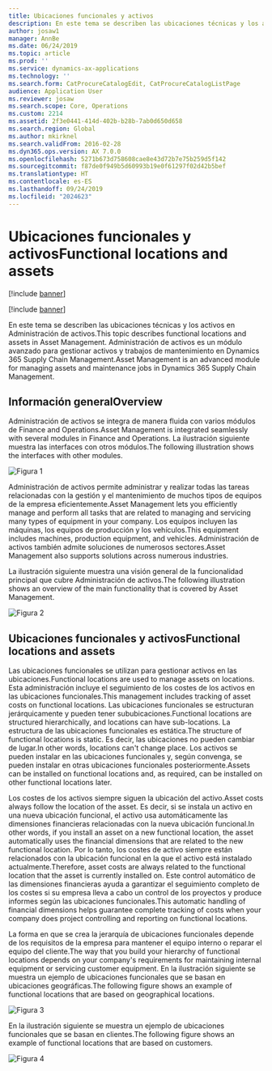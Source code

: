 ```yaml
---
title: Ubicaciones funcionales y activos
description: En este tema se describen las ubicaciones técnicas y los activos en Administración de activos. Administración de activos es un módulo avanzado para gestionar activos y trabajos de mantenimiento en Dynamics 365 Supply Chain Management.
author: josaw1
manager: AnnBe
ms.date: 06/24/2019
ms.topic: article
ms.prod: ''
ms.service: dynamics-ax-applications
ms.technology: ''
ms.search.form: CatProcureCatalogEdit, CatProcureCatalogListPage
audience: Application User
ms.reviewer: josaw
ms.search.scope: Core, Operations
ms.custom: 2214
ms.assetid: 2f3e0441-414d-402b-b28b-7ab0d650d658
ms.search.region: Global
ms.author: mkirknel
ms.search.validFrom: 2016-02-28
ms.dyn365.ops.version: AX 7.0.0
ms.openlocfilehash: 5271b673d758608cae8e43d72b7e75b259d5f142
ms.sourcegitcommit: f87de0f949b5d60993b19e0f61297f02d42b5bef
ms.translationtype: HT
ms.contentlocale: es-ES
ms.lasthandoff: 09/24/2019
ms.locfileid: "2024623"
---
```

# <a name="functional-locations-and-assets"></a><span data-ttu-id="4eb7d-104">Ubicaciones funcionales y activos</span><span class="sxs-lookup"><span data-stu-id="4eb7d-104">Functional locations and assets</span></span>

[!include [banner](../../includes/banner.md)]

[!include [banner](../../includes/preview-banner.md)]

<span data-ttu-id="4eb7d-105">En este tema se describen las ubicaciones técnicas y los activos en Administración de activos.</span><span class="sxs-lookup"><span data-stu-id="4eb7d-105">This topic describes functional locations and assets in Asset Management.</span></span> <span data-ttu-id="4eb7d-106">Administración de activos es un módulo avanzado para gestionar activos y trabajos de mantenimiento en Dynamics 365 Supply Chain Management.</span><span class="sxs-lookup"><span data-stu-id="4eb7d-106">Asset Management is an advanced module for managing assets and maintenance jobs in Dynamics 365 Supply Chain Management.</span></span>

## <a name="overview"></a><span data-ttu-id="4eb7d-107">Información general</span><span class="sxs-lookup"><span data-stu-id="4eb7d-107">Overview</span></span>

<span data-ttu-id="4eb7d-108">Administración de activos se integra de manera fluida con varios módulos de Finance and Operations.</span><span class="sxs-lookup"><span data-stu-id="4eb7d-108">Asset Management is integrated seamlessly with several modules in Finance and Operations.</span></span> <span data-ttu-id="4eb7d-109">La ilustración siguiente muestra las interfaces con otros módulos.</span><span class="sxs-lookup"><span data-stu-id="4eb7d-109">The following illustration shows the interfaces with other modules.</span></span>

![Figura 1](media/01-overview-image.png)

<span data-ttu-id="4eb7d-111">Administración de activos permite administrar y realizar todas las tareas relacionadas con la gestión y el mantenimiento de muchos tipos de equipos de la empresa eficientemente.</span><span class="sxs-lookup"><span data-stu-id="4eb7d-111">Asset Management lets you efficiently manage and perform all tasks that are related to managing and servicing many types of equipment in your company.</span></span> <span data-ttu-id="4eb7d-112">Los equipos incluyen las máquinas, los equipos de producción y los vehículos.</span><span class="sxs-lookup"><span data-stu-id="4eb7d-112">This equipment includes machines, production equipment, and vehicles.</span></span> <span data-ttu-id="4eb7d-113">Administración de activos también admite soluciones de numerosos sectores.</span><span class="sxs-lookup"><span data-stu-id="4eb7d-113">Asset Management also supports solutions across numerous industries.</span></span>

<span data-ttu-id="4eb7d-114">La ilustración siguiente muestra una visión general de la funcionalidad principal que cubre Administración de activos.</span><span class="sxs-lookup"><span data-stu-id="4eb7d-114">The following illustration shows an overview of the main functionality that is covered by Asset Management.</span></span>

![Figura 2](media/02-overview-image.png)

## <a name="functional-locations-and-assets"></a><span data-ttu-id="4eb7d-116">Ubicaciones funcionales y activos</span><span class="sxs-lookup"><span data-stu-id="4eb7d-116">Functional locations and assets</span></span>

<span data-ttu-id="4eb7d-117">Las ubicaciones funcionales se utilizan para gestionar activos en las ubicaciones.</span><span class="sxs-lookup"><span data-stu-id="4eb7d-117">Functional locations are used to manage assets on locations.</span></span> <span data-ttu-id="4eb7d-118">Esta administración incluye el seguimiento de los costes de los activos en las ubicaciones funcionales.</span><span class="sxs-lookup"><span data-stu-id="4eb7d-118">This management includes tracking of asset costs on functional locations.</span></span> <span data-ttu-id="4eb7d-119">Las ubicaciones funcionales se estructuran jerárquicamente y pueden tener sububicaciones.</span><span class="sxs-lookup"><span data-stu-id="4eb7d-119">Functional locations are structured hierarchically, and locations can have sub-locations.</span></span> <span data-ttu-id="4eb7d-120">La estructura de las ubicaciones funcionales es estática.</span><span class="sxs-lookup"><span data-stu-id="4eb7d-120">The structure of functional locations is static.</span></span> <span data-ttu-id="4eb7d-121">Es decir, las ubicaciones no pueden cambiar de lugar.</span><span class="sxs-lookup"><span data-stu-id="4eb7d-121">In other words, locations can't change place.</span></span> <span data-ttu-id="4eb7d-122">Los activos se pueden instalar en las ubicaciones funcionales y, según convenga, se pueden instalar en otras ubicaciones funcionales posteriormente.</span><span class="sxs-lookup"><span data-stu-id="4eb7d-122">Assets can be installed on functional locations and, as required, can be installed on other functional locations later.</span></span>

<span data-ttu-id="4eb7d-123">Los costes de los activos siempre siguen la ubicación del activo.</span><span class="sxs-lookup"><span data-stu-id="4eb7d-123">Asset costs always follow the location of the asset.</span></span> <span data-ttu-id="4eb7d-124">Es decir, si se instala un activo en una nueva ubicación funcional, el activo usa automáticamente las dimensiones financieras relacionadas con la nueva ubicación funcional.</span><span class="sxs-lookup"><span data-stu-id="4eb7d-124">In other words, if you install an asset on a new functional location, the asset automatically uses the financial dimensions that are related to the new functional location.</span></span> <span data-ttu-id="4eb7d-125">Por lo tanto, los costes de activo siempre están relacionados con la ubicación funcional en la que el activo está instalado actualmente.</span><span class="sxs-lookup"><span data-stu-id="4eb7d-125">Therefore, asset costs are always related to the functional location that the asset is  currently installed on.</span></span> <span data-ttu-id="4eb7d-126">Este control automático de las dimensiones financieras ayuda a garantizar el seguimiento completo de los costes si su empresa lleva a cabo un control de los proyectos y produce informes según las ubicaciones funcionales.</span><span class="sxs-lookup"><span data-stu-id="4eb7d-126">This automatic handling of financial dimensions helps guarantee complete tracking of costs when your company does project controlling and reporting on functional locations.</span></span>

<span data-ttu-id="4eb7d-127">La forma en que se crea la jerarquía de ubicaciones funcionales depende de los requisitos de la empresa para mantener el equipo interno o reparar el equipo del cliente.</span><span class="sxs-lookup"><span data-stu-id="4eb7d-127">The way that you build your hierarchy of functional locations depends on your company's requirements for maintaining internal equipment or servicing customer equipment.</span></span> <span data-ttu-id="4eb7d-128">En la ilustración siguiente se muestra un ejemplo de ubicaciones funcionales que se basan en ubicaciones geográficas.</span><span class="sxs-lookup"><span data-stu-id="4eb7d-128">The following figure shows an example of functional locations that are based on geographical locations.</span></span>

![Figura 3](media/03-overview-image.png)

<span data-ttu-id="4eb7d-130">En la ilustración siguiente se muestra un ejemplo de ubicaciones funcionales que se basan en clientes.</span><span class="sxs-lookup"><span data-stu-id="4eb7d-130">The following figure shows an example of functional locations that are based on customers.</span></span>

![Figura 4](media/04-overview-image.png)
